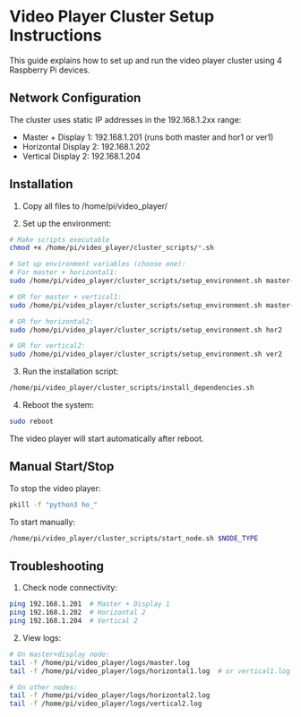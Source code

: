 # Video Player Cluster Setup Instructions

This guide explains how to set up and run the video player cluster using 4 Raspberry Pi devices.

## Network Configuration

The cluster uses static IP addresses in the 192.168.1.2xx range:
- Master + Display 1: 192.168.1.201 (runs both master and hor1 or ver1)
- Horizontal Display 2: 192.168.1.202
- Vertical Display 2: 192.168.1.204

## Installation

1. Copy all files to /home/pi/video_player/

2. Set up the environment:
```bash
# Make scripts executable
chmod +x /home/pi/video_player/cluster_scripts/*.sh

# Set up environment variables (choose one):
# For master + horizontal1:
sudo /home/pi/video_player/cluster_scripts/setup_environment.sh master-hor1

# OR for master + vertical1:
sudo /home/pi/video_player/cluster_scripts/setup_environment.sh master-ver1

# OR for horizontal2:
sudo /home/pi/video_player/cluster_scripts/setup_environment.sh hor2

# OR for vertical2:
sudo /home/pi/video_player/cluster_scripts/setup_environment.sh ver2
```

3. Run the installation script:
```bash
/home/pi/video_player/cluster_scripts/install_dependencies.sh
```

4. Reboot the system:
```bash
sudo reboot
```

The video player will start automatically after reboot.

## Manual Start/Stop

To stop the video player:
```bash
pkill -f "python3 ho_"
```

To start manually:
```bash
/home/pi/video_player/cluster_scripts/start_node.sh $NODE_TYPE
```

## Troubleshooting

1. Check node connectivity:
```bash
ping 192.168.1.201  # Master + Display 1
ping 192.168.1.202  # Horizontal 2
ping 192.168.1.204  # Vertical 2
```

2. View logs:
```bash
# On master+display node:
tail -f /home/pi/video_player/logs/master.log
tail -f /home/pi/video_player/logs/horizontal1.log  # or vertical1.log

# On other nodes:
tail -f /home/pi/video_player/logs/horizontal2.log
tail -f /home/pi/video_player/logs/vertical2.log
```
